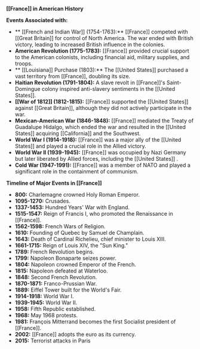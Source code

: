

**[[France]] in American History**

**Events Associated with:**

* ** [[French and Indian War]] (1754-1763):** [[France]] competed with [[Great Britain]] for control of North America. The war ended with British victory, leading to increased British influence in the colonies.
* **American Revolution (1775-1783):** [[France]] provided crucial support to the American colonists, including financial aid, military supplies, and troops.
* ** [[Louisiana]] Purchase (1803):** The [[United States]] purchased a vast territory from [[France]], doubling its size.
* **Haitian Revolution (1791-1804):** A slave revolt in [[France]]'s Saint-Domingue colony inspired anti-slavery sentiments in the [[United States]].
* **[[War of 1812]] (1812-1815):** [[France]] supported the [[United States]] against [[Great Britain]], although they did not actively participate in the war.
* **Mexican-American War (1846-1848):** [[France]] mediated the Treaty of Guadalupe Hidalgo, which ended the war and resulted in the [[United States]] acquiring [[California]] and the Southwest.
* **World War I (1914-1918):** [[France]] was a major ally of the [[United States]] and played a crucial role in the Allied victory.
* **World War II (1939-1945):** [[France]] was occupied by Nazi Germany but later liberated by Allied forces, including the [[United States]] .
* **Cold War (1947-1991):** [[France]] was a member of NATO and played a significant role in the containment of communism.

**Timeline of Major Events in [[France]]**

* **800:** Charlemagne crowned Holy Roman Emperor.
* **1095-1270:** Crusades.
* **1337-1453:** Hundred Years' War with England.
* **1515-1547:** Reign of Francis I, who promoted the Renaissance in [[France]].
* **1562-1598:** French Wars of Religion.
* **1610:** Founding of Quebec by Samuel de Champlain.
* **1643:** Death of Cardinal Richelieu, chief minister to Louis XIII.
* **1661-1715:** Reign of Louis XIV, the "Sun King."
* **1789:** French Revolution begins.
* **1799:** Napoleon Bonaparte seizes power.
* **1804:** Napoleon crowned Emperor of the French.
* **1815:** Napoleon defeated at Waterloo.
* **1848:** Second French Revolution.
* **1870-1871:** Franco-Prussian War.
* **1889:** Eiffel Tower built for the World's Fair.
* **1914-1918:** World War I.
* **1939-1945:** World War II.
* **1958:** Fifth Republic established.
* **1968:** May 1968 protests.
* **1981:** François Mitterrand becomes the first Socialist president of [[France]].
* **2002:** [[France]] adopts the euro as its currency.
* **2015:** Terrorist attacks in Paris